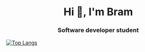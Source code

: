 <h1 align="center">Hi 👋, I'm Bram</h1>

<h3 align="center">Software developer student</h3>

[![Top Langs](https://github-readme-stats.vercel.app/api/top-langs/?username=Bram-4197&theme=transparent)](https://github.com/anuraghazra/github-readme-stats&theme=transparent)
